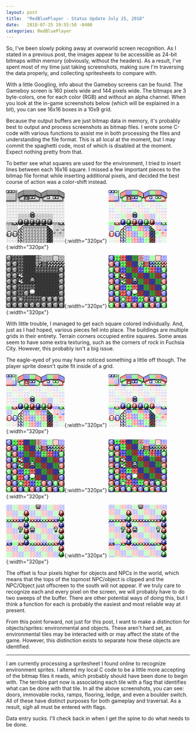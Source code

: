 ```yaml
---
layout: post
title:  "RedBluePlayer - Status Update July 25, 2018"
date:   2018-07-25 19:55:50 -0400
categories: RedBluePlayer
---
```


So, I've been slowly poking away at overworld screen recognition. As I stated in a previous post, the images appear to be accessible as 24-bit bitmaps within memory (obviously, without the headers). As a result, I've spent most of my time just taking screenshots, making sure I'm traversing the data properly, and collecting spritesheets to compare with. 

With a little Googling, info about the Gameboy screens can be found. The Gameboy screen is 160 pixels wide and 144 pixels wide. The bitmaps are 3 byte-colors, one for each color (RGB) and without an alpha channel. When you look at the in-game screenshots below (which will be explained in a bit), you can see 16x16 boxes in a 10x9 grid.

Because the output buffers are just bitmap data in memory, it's probably best to output and process screenshots as bitmap files. I wrote some C-code with various functions to assist me in both processing the files and understanding the file format. This is all local at the moment, but I may commit the spaghetti code, most of which is disabled at the moment. Expect nothing pretty from that.

To better see what squares are used for the environment, I tried to insert lines between each 16x16 square. I missed a few important pieces to the bitmap file format while inserting additional pixels, and decided the best course of action was a color-shift instead. 

![](/assets/test31.bmp){:width="320px"} ![](/assets/test31_shift.bmp){:width="320px"} 

![](/assets/test33.bmp){:width="320px"} ![](/assets/test33_shift.bmp){:width="320px"}

With little trouble, I managed to get each square colored individually. And, just as I had hoped, various pieces fell into place. The buildings are multiple grids in their entirety. Terrain corners occupied entire squares. Some areas seem to have some extra texturing, such as the corners of rock in Fuchsia City. However, this probably isn't a big issue.

The eagle-eyed of you may have noticed something a little off though. The player sprite doesn't quite fit inside of a grid.


![](/assets/test31_shift.bmp){:width="320px"} ![](/assets/test31_shift2.bmp){:width="320px"}

![](/assets/test33_shift.bmp){:width="320px"} ![](/assets/test33_shift2.bmp){:width="320px"}

![](/assets/test43_shift.bmp){:width="320px"} ![](/assets/test43_shift2.bmp){:width="320px"}

The offset is four pixels higher for objects and NPCs in the world, which means that the tops of the topmost NPC/object is clipped and the NPC/Object just offscreen to the south will not appear. If we truly care to recognize each and every pixel on the screen, we will probably have to do two sweeps of the buffer. There are other potential ways of doing this, but I think a function for each is probably the easiest and most reliable way at present.

From this point forward, not just for this post, I want to make a distinction for objects/sprites: environmental and objects. These aren't hard set, as environmental tiles may be interacted with or may affect the state of the game. However, this distinction exists to separate how these objects are identified.

***

I am currently processing a spritesheet I found online to recognize environment sprites. I altered my local C code to be a little more accepting of the bitmap files it reads, which probably should have been done to begin with. The terrible part now is associating each tile with a flag that identifies what can be done with that tile. In all the above screenshots, you can see: doors, immovable rocks, ramps, flooring, ledge, and even a boulder switch. All of these have distinct purposes for both gameplay and traversal. As a result, _sigh_ all must be entered with flags.

Data entry sucks. I'll check back in when I get the spine to do what needs to be done.